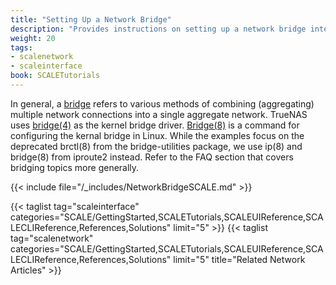 ```yaml
---
title: "Setting Up a Network Bridge"
description: "Provides instructions on setting up a network bridge interface."
weight: 20
tags:
- scalenetwork
- scaleinterface
book: SCALETutorials
---
```



In general, a [bridge](https://tools.ietf.org/html/rfc6325) refers to various methods of combining (aggregating) multiple network connections into a single aggregate network.
TrueNAS uses [bridge(4)](https://www.freebsd.org/cgi/man.cgi?bridge(4)) as the kernel bridge driver. 
[Bridge(8)](https://wiki.linuxfoundation.org/networking/bridge) is a command for configuring the kernal bridge in Linux. 
While the examples focus on the deprecated brctl(8) from the bridge-utilities package, we use ip(8) and bridge(8) from iproute2 instead. Refer to the FAQ section that covers bridging topics more generally.

{{< include file="/_includes/NetworkBridgeSCALE.md" >}}

{{< taglist tag="scaleinterface" categories="SCALE/GettingStarted,SCALETutorials,SCALEUIReference,SCALECLIReference,References,Solutions" limit="5" >}}
{{< taglist tag="scalenetwork" categories="SCALE/GettingStarted,SCALETutorials,SCALEUIReference,SCALECLIReference,References,Solutions" limit="5" title="Related Network Articles" >}}